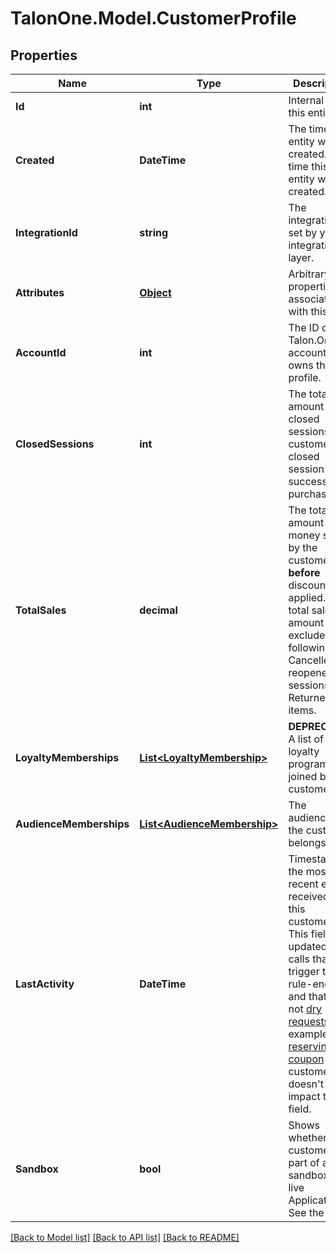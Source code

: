 # TalonOne.Model.CustomerProfile
## Properties

Name | Type | Description | Notes
------------ | ------------- | ------------- | -------------
**Id** | **int** | Internal ID of this entity. | 
**Created** | **DateTime** | The time this entity was created. The time this entity was created. | 
**IntegrationId** | **string** | The integration ID set by your integration layer. | 
**Attributes** | [**Object**](.md) | Arbitrary properties associated with this item. | 
**AccountId** | **int** | The ID of the Talon.One account that owns this profile. | 
**ClosedSessions** | **int** | The total amount of closed sessions by a customer. A closed session is a successful purchase. | 
**TotalSales** | **decimal** | The total amount of money spent by the customer **before** discounts are applied.  The total sales amount excludes the following: - Cancelled or reopened sessions. - Returned items.  | 
**LoyaltyMemberships** | [**List&lt;LoyaltyMembership&gt;**](LoyaltyMembership.md) | **DEPRECATED** A list of loyalty programs joined by the customer.  | [optional] 
**AudienceMemberships** | [**List&lt;AudienceMembership&gt;**](AudienceMembership.md) | The audiences the customer belongs to. | [optional] 
**LastActivity** | **DateTime** | Timestamp of the most recent event received from this customer. This field is updated on calls that trigger the rule-engine and that are not [dry requests](https://docs.talon.one/docs/dev/integration-api/dry-requests/#overlay).  For example, [reserving a coupon](https://docs.talon.one/integration-api#operation/createCouponReservation) for a customer doesn&#39;t impact this field.  | 
**Sandbox** | **bool** | Shows whether the customer is part of a sandbox or live Application. See the [docs](https://docs.talon.one/docs/product/applications/overview#application-environments).  | [optional] 

[[Back to Model list]](../README.md#documentation-for-models) [[Back to API list]](../README.md#documentation-for-api-endpoints) [[Back to README]](../README.md)

